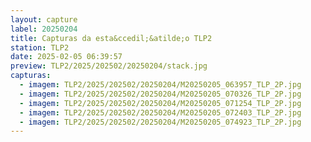 ```yaml
---
layout: capture
label: 20250204
title: Capturas da esta&ccedil;&atilde;o TLP2
station: TLP2
date: 2025-02-05 06:39:57
preview: TLP2/2025/202502/20250204/stack.jpg
capturas:
  - imagem: TLP2/2025/202502/20250204/M20250205_063957_TLP_2P.jpg
  - imagem: TLP2/2025/202502/20250204/M20250205_070326_TLP_2P.jpg
  - imagem: TLP2/2025/202502/20250204/M20250205_071254_TLP_2P.jpg
  - imagem: TLP2/2025/202502/20250204/M20250205_072403_TLP_2P.jpg
  - imagem: TLP2/2025/202502/20250204/M20250205_074923_TLP_2P.jpg
---
```

